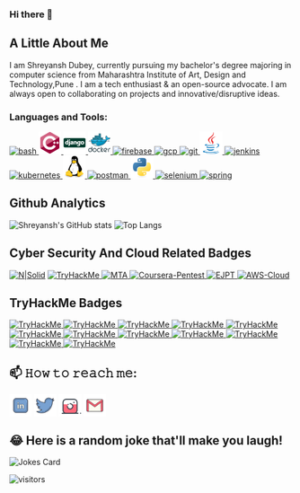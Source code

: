 ### Hi there 👋 


## A Little About Me
I am Shreyansh Dubey, currently pursuing my bachelor's degree majoring in computer science from Maharashtra Institute of Art, Design and Technology,Pune . I am a tech enthusiast & an open-source advocate. I am always open to collaborating on projects and innovative/disruptive ideas.



<h3 align="left">Languages and Tools:</h3>
<p align="left"> <a href="https://www.gnu.org/software/bash/" target="_blank"> <img src="https://www.vectorlogo.zone/logos/gnu_bash/gnu_bash-icon.svg" alt="bash" width="40" height="40"/> </a> <a href="https://www.w3schools.com/cpp/" target="_blank"> <img src="https://raw.githubusercontent.com/devicons/devicon/master/icons/cplusplus/cplusplus-original.svg" alt="cplusplus" width="40" height="40"/> </a> <a href="https://www.djangoproject.com/" target="_blank"> <img src="https://raw.githubusercontent.com/devicons/devicon/master/icons/django/django-original.svg" alt="django" width="40" height="40"/> </a> <a href="https://www.docker.com/" target="_blank"> <img src="https://raw.githubusercontent.com/devicons/devicon/master/icons/docker/docker-original-wordmark.svg" alt="docker" width="40" height="40"/> </a> <a href="https://firebase.google.com/" target="_blank"> <img src="https://www.vectorlogo.zone/logos/firebase/firebase-icon.svg" alt="firebase" width="40" height="40"/> </a> <a href="https://cloud.google.com" target="_blank"> <img src="https://www.vectorlogo.zone/logos/google_cloud/google_cloud-icon.svg" alt="gcp" width="40" height="40"/> </a> <a href="https://git-scm.com/" target="_blank"> <img src="https://www.vectorlogo.zone/logos/git-scm/git-scm-icon.svg" alt="git" width="40" height="40"/> </a> <a href="https://www.java.com" target="_blank"> <img src="https://raw.githubusercontent.com/devicons/devicon/master/icons/java/java-original.svg" alt="java" width="40" height="40"/> </a> <a href="https://www.jenkins.io" target="_blank"> <img src="https://www.vectorlogo.zone/logos/jenkins/jenkins-icon.svg" alt="jenkins" width="40" height="40"/> </a> <a href="https://kubernetes.io" target="_blank"> <img src="https://www.vectorlogo.zone/logos/kubernetes/kubernetes-icon.svg" alt="kubernetes" width="40" height="40"/> </a> <a href="https://www.linux.org/" target="_blank"> <img src="https://raw.githubusercontent.com/devicons/devicon/master/icons/linux/linux-original.svg" alt="linux" width="40" height="40"/> </a> <a href="https://postman.com" target="_blank"> <img src="https://www.vectorlogo.zone/logos/getpostman/getpostman-icon.svg" alt="postman" width="40" height="40"/> </a> <a href="https://www.python.org" target="_blank"> <img src="https://raw.githubusercontent.com/devicons/devicon/master/icons/python/python-original.svg" alt="python" width="40" height="40"/> </a> <a href="https://www.selenium.dev" target="_blank"> <img src="https://raw.githubusercontent.com/detain/svg-logos/780f25886640cef088af994181646db2f6b1a3f8/svg/selenium-logo.svg" alt="selenium" width="40" height="40"/> </a> <a href="https://spring.io/" target="_blank"> <img src="https://www.vectorlogo.zone/logos/springio/springio-icon.svg" alt="spring" width="40" height="40"/> </a> </p>


## Github Analytics
<div>

![Shreyansh's GitHub stats](https://github-readme-stats.vercel.app/api?username=strikerhacks&show_icons=true&include_all_commits=true&count_private=true&theme=blueberry)    ![Top Langs](https://github-readme-stats.vercel.app/api/top-langs/?username=strikerhacks&layout=compact&theme=blueberry)

## Cyber Security And Cloud Related Badges
[![N|Solid](http://www.hackthebox.eu/badge/image/248659)](https://app.hackthebox.com/profile/248659) 
<a href="https://tryhackme.com/p/strikerhacks"> <img src="https://tryhackme-badges.s3.amazonaws.com/strikerhacks.png" alt="TryHackMe">
 </a>
 <a href=""> <img width="70" height="70" src="https://images.credly.com/size/110x110/images/7fac65ba-b029-4884-b817-28bb047ac0f7/MTA-Security_Fundamentals.png" alt="MTA">
 </a>
 <a href=""> <img width="70" height="70" src="https://images.credly.com/size/340x340/images/4a42b9d2-df71-4d99-9bac-6069634b988a/Penetration_Testing_-_Inc_Response_Forensics.png" alt="Coursera-Pentest">
 </a>
 <a href=""> <img width="90" height="70" src="https://elearnsecurity.com/wp-content/uploads/eJPT-300x223.png" alt="EJPT">
 </a>
 <a href=""> <img width="80" height="70" src="https://images.credly.com/size/110x110/images/ead0ef07-6071-4c96-a79f-27bb32c4be93/AWS-Academy-Graduate-Badge-Foundational.png" alt="AWS-Cloud">
 </a>
 
 ## TryHackMe Badges
<a href="https://tryhackme.com/p/strikerhacks"> <img width="50" height="50" src="https://tryhackme.com/img/badges/mrrobot.svg" alt="TryHackMe">
 <a href="https://tryhackme.com/p/strikerhacks"> <img width="50" height="50" src="https://tryhackme.com/img/badges/hashcracker.svg" alt="TryHackMe">
  <a href="https://tryhackme.com/p/strikerhacks"> <img width="50" height="50" src="https://tryhackme.com/img/badges/ohsint.svg" alt="TryHackMe">
   <a href="https://tryhackme.com/p/strikerhacks"> <img width="50" height="50" src="https://tryhackme.com/img/badges/linux.svg" alt="TryHackMe">
    <a href="https://tryhackme.com/p/strikerhacks"> <img width="50" height="50" src="https://tryhackme.com/img/badges/metasploit.svg" alt="TryHackMe">
     <a href="https://tryhackme.com/p/strikerhacks"> <img width="50" height="50" src="https://tryhackme.com/img/badges/ice.svg" alt="TryHackMe">
      <a href="https://tryhackme.com/p/strikerhacks"> <img width="50" height="50" src="https://tryhackme.com/img/badges/blue.svg" alt="TryHackMe">
       <a href="https://tryhackme.com/p/strikerhacks"> <img width="50" height="50" src="https://tryhackme.com/img/badges/linuxprivesc.svg" alt="TryHackMe">
        <a href="https://tryhackme.com/p/strikerhacks"> <img width="50" height="50" src="https://tryhackme.com/img/badges/owasptop10.svg" alt="TryHackMe">
         <a href="https://tryhackme.com/p/strikerhacks"> <img width="50" height="50" src="https://tryhackme.com/img/badges/overpass_badge.svg" alt="TryHackMe">
          <a href="https://tryhackme.com/p/strikerhacks"> <img width="50" height="50" src="https://tryhackme.com/img/badges/introtooffensivesecurity.svg" alt="TryHackMe">
           <a href="https://tryhackme.com/p/strikerhacks"> <img width="50" height="50" src="https://tryhackme.com/img/badges/adventofcyber.svg" alt="TryHackMe">
 </a>
## 📫 𝙷𝚘𝚠 𝚝𝚘 𝚛𝚎𝚊𝚌𝚑 𝚖𝚎:

[<img src="https://raw.githubusercontent.com/strikerhacks/strikerhacks/master/icons/socials/linkedin.png" height="40em" align="center" alt="Follow Raymo111 on LinkedIn" title="Follow me on LinkedIn"/>](https://www.linkedin.com/in/shreyansh-dubey-8420331a8/) [<img src="https://raw.githubusercontent.com/strikerhacks/strikerhacks/master/icons/socials/twitter.png" height="40em" align="center" alt="Follow me on Twitter" title="Follow me on Twitter"/>](https://twitter.com/strikerhacks) [<img src="https://raw.githubusercontent.com/strikerhacks/strikerhacks/master/icons/socials/instagram.svg" height="40em" align="center" alt="Follow strikerhacks on Instagram" title="Follow me on Instagram"/>](https://www.instagram.com/_senior.op_) [<img src="https://raw.githubusercontent.com/strikerhacks/strikerhacks/master/icons/socials/gmail.svg" height="40em" align="center" alt="Mail" title="Mal me at shyam8dubey@gmail.com"/>](mailto:shyam8dubey@gmail.com)

 ## 😂 Here is a random joke that'll make you laugh!
![Jokes Card](https://readme-jokes.vercel.app/api)

![visitors](https://visitor-badge.laobi.icu/badge?page_id=strikerhacks.strikerhacks)
